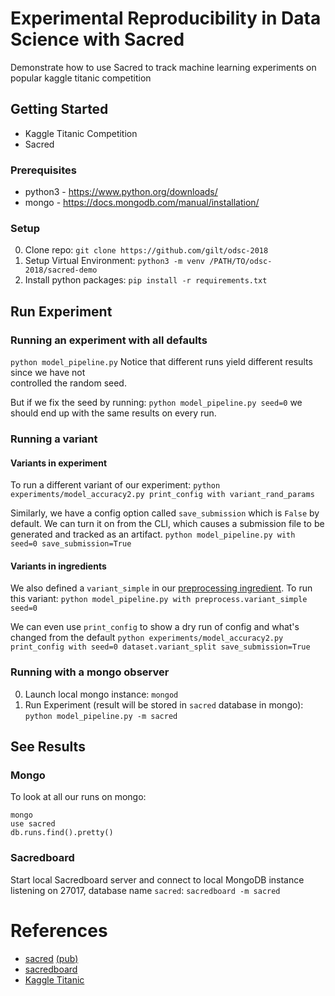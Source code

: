 # Experimental Reproducibility in Data Science with Sacred

Demonstrate how to use Sacred to track machine learning experiments on popular kaggle titanic competition

## Getting Started

- Kaggle Titanic Competition
- Sacred

### Prerequisites

- python3 - https://www.python.org/downloads/
- mongo - https://docs.mongodb.com/manual/installation/

### Setup

0. Clone repo: `git clone https://github.com/gilt/odsc-2018`
1. Setup Virtual Environment: `python3 -m venv /PATH/TO/odsc-2018/sacred-demo`
2. Install python packages: `pip install -r requirements.txt`

## Run Experiment

### Running an experiment with all defaults
`python model_pipeline.py`
Notice that different runs yield different results since we have not  
controlled the random seed.

But if we fix the seed by running:
`python model_pipeline.py seed=0`
we should end up with the same results on every run.

### Running a variant

#### Variants in experiment
To run a different variant of our experiment:
```python experiments/model_accuracy2.py print_config with variant_rand_params```

Similarly, we have a config option called `save_submission` which is `False`
by default. We can turn it on from the CLI, which causes a submission file
to be generated and tracked as an artifact.
```python model_pipeline.py with seed=0 save_submission=True```

#### Variants in ingredients
We also defined a `variant_simple` in our
[preprocessing ingredient](ingredients/preproc.py). To run this variant:
```python model_pipeline.py with preprocess.variant_simple seed=0```

We can even use `print_config` to show a dry run of config and what's changed
from the default
```python experiments/model_accuracy2.py print_config with seed=0 dataset.variant_split save_submission=True```

### Running with a mongo observer
0. Launch local mongo instance: `mongod`
1. Run Experiment (result will be stored in `sacred` database in mongo): 
`python model_pipeline.py -m sacred`

## See Results

### Mongo
To look at all our runs on mongo:
```
mongo
use sacred
db.runs.find().pretty()
```

### Sacredboard
Start local Sacredboard server and connect to local MongoDB instance listening on 27017, database name `sacred`: `sacredboard -m sacred`


# References
- [sacred](https://github.com/IDSIA/sacred) [(pub)](http://ml.informatik.uni-freiburg.de/papers/17-SciPy-Sacred.pdf)
- [sacredboard](https://github.com/chovanecm/sacredboard)
- [Kaggle Titanic](https://www.kaggle.com/c/titanic)